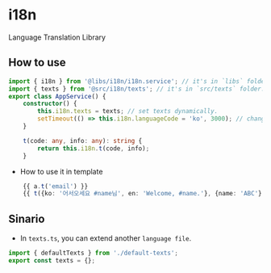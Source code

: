 # i18n

Language Translation Library

## How to use

```` ts
import { i18n } from '@libs/i18n/i18n.service'; // it's in `libs` folder.
import { texts } from '@src/i18n/texts'; // it's in `src/texts` folder.
export class AppService() {
    constructor() {
        this.i18n.texts = texts; // set texts dynamically.
        setTimeout(() => this.i18n.languageCode = 'ko', 3000); // change language dynamically.
    }

    t(code: any, info: any): string {
        return this.i18n.t(code, info);
    }
````

* How to use it in template

```` ts
    {{ a.t('email') }}
    {{ t({ko: '어서오세요 #name님', en: 'Welcome, #name.'}, {name: 'ABC'}) }}
````

## Sinario

* In `texts.ts`, you can extend another `language file`.

```` ts
import { defaultTexts } from './default-texts';
export const texts = {};

````
